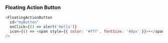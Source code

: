 ### Floating Action Button

```js
<FloatingActionButton
  id="myButton"
  onClick={() => alert('Hello')}
  icon={() => <span style={{ color: '#fff', fontSize: '40px' }}>+</span>}
/>
```

